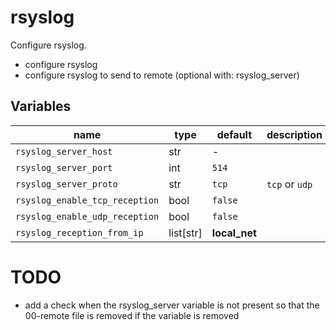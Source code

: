 # rsyslog

Configure rsyslog.

-   configure rsyslog
-   configure rsyslog to send to remote (optional with: rsyslog_server)

## Variables

| name                           | type      | default       | description    |
| ------------------------------ | --------- | ------------- | -------------- |
| `rsyslog_server_host`          | str       | -             |                |
| `rsyslog_server_port`          | int       | `514`         |                |
| `rsyslog_server_proto`         | str       | `tcp`         | `tcp` or `udp` |
| `rsyslog_enable_tcp_reception` | bool      | `false`       |                |
| `rsyslog_enable_udp_reception` | bool      | `false`       |                |
| `rsyslog_reception_from_ip`    | list[str] | **local_net** |                |

# TODO

-   add a check when the rsyslog_server variable is not present so that the 00-remote file is removed if the variable is removed
